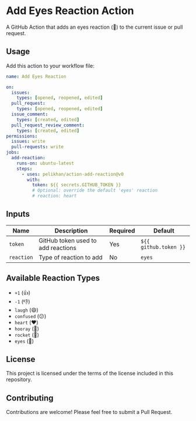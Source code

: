 # Add Eyes Reaction Action

A GitHub Action that adds an eyes reaction (👀) to the current issue or pull request.

## Usage

Add this action to your workflow file:

```yaml
name: Add Eyes Reaction

on:
  issues:
    types: [opened, reopened, edited]
  pull_request:
    types: [opened, reopened, edited]
  issue_comment:
    types: [created, edited]
  pull_request_review_comment:
    types: [created, edited]
permissions:
  issues: write
  pull-requests: write
jobs:
  add-reaction:
    runs-on: ubuntu-latest
    steps:
      - uses: pelikhan/action-add-reaction@v0
        with:
          token: ${{ secrets.GITHUB_TOKEN }}
          # Optional: override the default 'eyes' reaction
          # reaction: heart
```

## Inputs

| Name | Description | Required | Default |
|------|-------------|----------|---------|
| `token` | GitHub token used to add reactions | Yes | `${{ github.token }}` |
| `reaction` | Type of reaction to add | No | `eyes` |

## Available Reaction Types

- `+1` (👍)
- `-1` (👎)
- `laugh` (😄)
- `confused` (😕)
- `heart` (❤️)
- `hooray` (🎉)
- `rocket` (🚀)
- `eyes` (👀)

## License

This project is licensed under the terms of the license included in this repository.

## Contributing

Contributions are welcome! Please feel free to submit a Pull Request.
